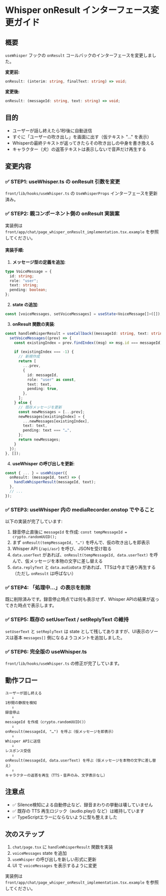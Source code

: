 # Whisper onResult インターフェース変更ガイド

## 概要

`useWhisper` フックの `onResult` コールバックのインターフェースを変更しました。

**変更前:**
```typescript
onResult: (interim: string, finalText: string) => void;
```

**変更後:**
```typescript
onResult: (messageId: string, text: string) => void;
```

## 目的

- ユーザーが話し終えたら1秒後に自動送信
- すぐに「ユーザーの吹き出し」を画面に出す（仮テキスト "…" を表示）
- Whisperの最終テキストが返ってきたらその吹き出しの中身を書き換える
- キャラクター（犬）の返答テキストは表示しないで音声だけ再生する

## 変更内容

### ✅ STEP1: useWhisper.ts の onResult 引数を変更

`front/lib/hooks/useWhisper.ts` の `UseWhisperProps` インターフェースを更新済み。

### ✅ STEP2: 親コンポーネント側の onResult 実装案

実装例は `front/app/chat/page_whisper_onResult_implementation.tsx.example` を参照してください。

#### 実装手順:

1. **メッセージ型の定義を追加**:
```typescript
type VoiceMessage = {
  id: string;
  role: "user";
  text: string;
  pending: boolean;
};
```

2. **state の追加**:
```typescript
const [voiceMessages, setVoiceMessages] = useState<VoiceMessage[]>([]);
```

3. **onResult 関数の実装**:
```typescript
const handleWhisperResult = useCallback((messageId: string, text: string) => {
  setVoiceMessages((prev) => {
    const existingIndex = prev.findIndex((msg) => msg.id === messageId);
    
    if (existingIndex === -1) {
      // 新規作成
      return [
        ...prev,
        {
          id: messageId,
          role: "user" as const,
          text: text,
          pending: true,
        },
      ];
    } else {
      // 既存メッセージを更新
      const newMessages = [...prev];
      newMessages[existingIndex] = {
        ...newMessages[existingIndex],
        text: text,
        pending: text === "…",
      };
      return newMessages;
    }
  });
}, []);
```

4. **useWhisper の呼び出しを更新**:
```typescript
const { ... } = useWhisper({
  onResult: (messageId, text) => {
    handleWhisperResult(messageId, text);
  },
  // ...
});
```

### ✅ STEP3: useWhisper 内の mediaRecorder.onstop でやること

以下の実装が完了しています:

1. 録音停止直後に `messageId` を作成: `const tempMessageId = crypto.randomUUID();`
2. まず `onResult(tempMessageId, "…")` を呼んで、仮の吹き出しを即表示
3. Whisper API (`/api/asr`) を呼び、JSONを受け取る
4. `data.userText` があれば、`onResult(tempMessageId, data.userText)` を呼んで、仮メッセージを本物の文字に差し替える
5. `data.replyText` と `data.audioData` があれば、TTSは今まで通り再生する（ただし `onResult` は呼ばない）

### ✅ STEP4: 「処理中...」の表示を削除

既に削除済みです。録音停止時点では何も表示せず、Whisper APIの結果が返ってきた時点で表示します。

### ✅ STEP5: 既存の setUserText / setReplyText の維持

`setUserText` と `setReplyText` は state として残してありますが、UI表示のソースは基本 `messages[]` 側になるようコメントを追加しました。

### ✅ STEP6: 完全版の useWhisper.ts

`front/lib/hooks/useWhisper.ts` の修正が完了しています。

## 動作フロー

```
ユーザーが話し終える
   ↓
1秒間の静寂を検知
   ↓
録音停止
   ↓
messageId を作成（crypto.randomUUID()）
   ↓
onResult(messageId, "…") を呼ぶ（仮メッセージを即表示）
   ↓
Whisper APIに送信
   ↓
レスポンス受信
   ↓
onResult(messageId, data.userText) を呼ぶ（仮メッセージを本物の文字に差し替え）
   ↓
キャラクターの返答を再生（TTS・音声のみ、文字表示なし）
```

## 注意点

- ✅ Silence検知による自動停止など、録音まわりの挙動は壊していません
- ✅ 既存の TTS 再生ロジック（audio.play() など）は維持しています
- ✅ TypeScriptエラーにならないように型も整えました

## 次のステップ

1. `chat/page.tsx` に `handleWhisperResult` 関数を実装
2. `voiceMessages` state を追加
3. `useWhisper` の呼び出しを新しい形式に更新
4. UI で `voiceMessages` を表示するように変更

実装例は `front/app/chat/page_whisper_onResult_implementation.tsx.example` を参照してください。

